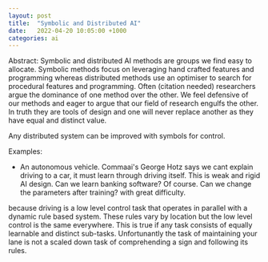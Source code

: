 ```yaml
---
layout: post
title:  "Symbolic and Distributed AI"
date:   2022-04-20 10:05:00 +1000
categories: ai
---
```


Abstract: Symbolic and distributed AI methods are groups we find easy to allocate. Symbolic methods focus on leveraging hand crafted features and programming whereas distributed methods use an optimiser to search for procedural features and programming. Often (citation needed) researchers argue the dominance of one method over the other. We feel defensive of our methods and eager to argue that our field of research engulfs the other. In truth they are tools of design and one will never replace another as they have equal and distinct value.

Any distributed system can be improved with symbols for control.

Examples:
* An autonomous vehicle. Commaai's George Hotz says we cant explain driving to a car, it must learn through driving itself. This is weak and rigid AI design.
Can we learn banking software? Of course. Can we change the parameters after training? with great difficulty. 

because driving is a low level control task that operates in parallel with a dynamic rule based system. These rules vary by location but the low level control is the same everywhere.  This is true if any task consists of equally learnable and distinct sub-tasks. Unfortunantly the task of maintaining your lane is not a scaled down task of comprehending a sign and following its rules. 